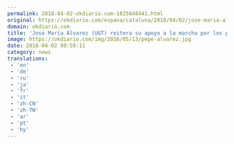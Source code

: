 ```yaml
---
permalink: 2018-04-02-okdiario.com-1825848441.html
original: https://okdiario.com/espana/cataluna/2018/04/02/jose-maria-alvarez-ugt-apoyo-golpismo-manifestacion-presos-2051929
domain: okdiario.com
title: 'José María Álvarez (UGT) reitera su apoyo a la marcha por los presos golpistas'
image: https://okdiario.com/img/2016/05/13/pepe-alvarez.jpg
date: 2018-04-02 09:59:11
category: news
translations: 
 - 'en'
 - 'de'
 - 'ru'
 - 'ja'
 - 'fr'
 - 'it'
 - 'zh-CN'
 - 'zh-TW'
 - 'ar'
 - 'pt'
 - 'hy'
---
```


